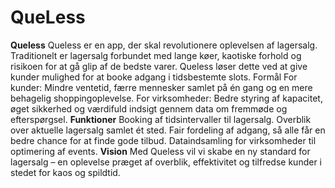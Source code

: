 # QueLess
**Queless**
Queless er en app, der skal revolutionere oplevelsen af lagersalg. Traditionelt er lagersalg forbundet med lange køer, kaotiske forhold og risikoen for at gå glip af de bedste varer. Queless løser dette ved at give kunder mulighed for at booke adgang i tidsbestemte slots.
Formål
For kunder: Mindre ventetid, færre mennesker samlet på én gang og en mere behagelig shoppingoplevelse.
For virksomheder: Bedre styring af kapacitet, øget sikkerhed og værdifuld indsigt gennem data om fremmøde og efterspørgsel.
**Funktioner**
Booking af tidsintervaller til lagersalg.
Overblik over aktuelle lagersalg samlet ét sted.
Fair fordeling af adgang, så alle får en bedre chance for at finde gode tilbud.
Dataindsamling for virksomheder til optimering af events.
**Vision**
Med Queless vil vi skabe en ny standard for lagersalg – en oplevelse præget af overblik, effektivitet og tilfredse kunder i stedet for kaos og spildtid.
